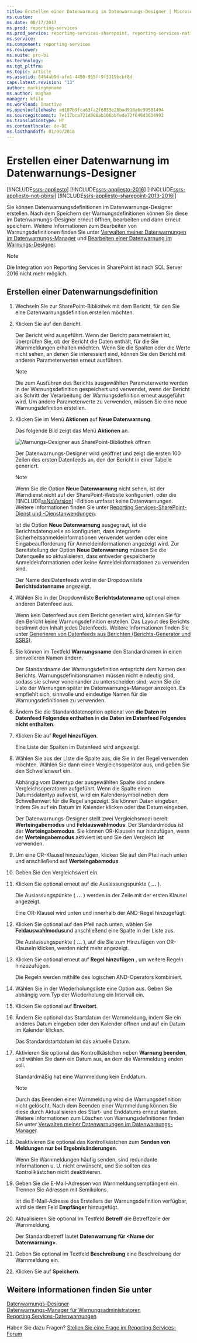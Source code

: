 ```yaml
---
title: Erstellen einer Datenwarnung im Datenwarnungs-Designer | Microsoft-Dokumentation
ms.custom: 
ms.date: 08/17/2017
ms.prod: reporting-services
ms.prod_service: reporting-services-sharepoint, reporting-services-native
ms.service: 
ms.component: reporting-services
ms.reviewer: 
ms.suite: pro-bi
ms.technology: 
ms.tgt_pltfrm: 
ms.topic: article
ms.assetid: 8464ab9d-afe1-4490-955f-9f3319bcbf8d
caps.latest.revision: "13"
author: markingmyname
ms.author: maghan
manager: kfile
ms.workload: Inactive
ms.openlocfilehash: ad187b9fca63fa2f6833e28bad918a6c99581494
ms.sourcegitcommit: 7e117bca721d008ab106bbfede72f649d3634993
ms.translationtype: HT
ms.contentlocale: de-DE
ms.lasthandoff: 01/09/2018
---
```

# <a name="create-a-data-alert-in-data-alert-designer"></a>Erstellen einer Datenwarnung im Datenwarnungs-Designer

[!INCLUDE[ssrs-appliesto](../includes/ssrs-appliesto.md)] [!INCLUDE[ssrs-appliesto-2016](../includes/ssrs-appliesto-2016.md)] [!INCLUDE[ssrs-appliesto-not-pbirsi](../includes/ssrs-appliesto-not-pbirs.md)] [!INCLUDE[ssrs-appliesto-sharepoint-2013-2016i](../includes/ssrs-appliesto-sharepoint-2013-2016.md)]

Sie können Datenwarnungsdefinitionen im Datenwarnungs-Designer erstellen. Nach dem Speichern der Warnungsdefinitionen können Sie diese im Datenwarnungs-Designer erneut öffnen, bearbeiten und dann erneut speichern. Weitere Informationen zum Bearbeiten von Warnungsdefinitionen finden Sie unter [Verwalten meiner Datenwarnungen im Datenwarnungs-Manager](../reporting-services/manage-my-data-alerts-in-data-alert-manager.md) und [Bearbeiten einer Datenwarnung im Warnungs-Designer](../reporting-services/edit-a-data-alert-in-alert-designer.md).

> [!NOTE]
> Die Integration von Reporting Services in SharePoint ist nach SQL Server 2016 nicht mehr möglich.

## <a name="create-a-data-alert-definition"></a>Erstellen einer Datenwarnungsdefinition
 
1.  Wechseln Sie zur SharePoint-Bibliothek mit dem Bericht, für den Sie eine Datenwarnungsdefinition erstellen möchten.  
  
2.  Klicken Sie auf den Bericht.  
  
     Der Bericht wird ausgeführt. Wenn der Bericht parametrisiert ist, überprüfen Sie, ob der Bericht die Daten enthält, für die Sie Warnmeldungen erhalten möchten. Wenn Sie die Spalten oder die Werte nicht sehen, an denen Sie interessiert sind, können Sie den Bericht mit anderen Parameterwerten erneut ausführen.  
  
    > [!NOTE]  
    >  Die zum Ausführen des Berichts ausgewählten Parameterwerte werden in der Warnungsdefinition gespeichert und verwendet, wenn der Bericht als Schritt der Verarbeitung der Warnungsdefinition erneut ausgeführt wird. Um andere Parameterwerte zu verwenden, müssen Sie eine neue Warnungsdefinition erstellen.  
  
3.  Klicken Sie im Menü **Aktionen** auf **Neue Datenwarnung**.  
  
     Das folgende Bild zeigt das Menü **Aktionen** an.  
  
     ![Warnungs-Designer aus SharePoint-Bibliothek öffnen](../reporting-services/media/rs-openalertdesigneriw.gif "Open Alert Designer from SharePoint library")  
  
     Der Datenwarnungs-Designer wird geöffnet und zeigt die ersten 100 Zeilen des ersten Datenfeeds an, den der Bericht in einer Tabelle generiert.  
  
    > [!NOTE]  
    >  Wenn Sie die Option **Neue Datenwarnung** nicht sehen, ist der Warndienst nicht auf der SharePoint-Website konfiguriert, oder die [!INCLUDE[ssNoVersion](../includes/ssnoversion-md.md)] -Edition umfasst keine Datenwarnungen. Weitere Informationen finden Sie unter [Reporting Services-SharePoint-Dienst und -Dienstanwendungen](../reporting-services/report-server-sharepoint/reporting-services-sharepoint-service-and-service-applications.md).  
    >   
    >  Ist die Option **Neue Datenwarnung** ausgegraut, ist die Berichtsdatenquelle so konfiguriert, dass integrierte Sicherheitsanmeldeinformationen verwendet werden oder eine Eingabeaufforderung für Anmeldeinformationen angezeigt wird. Zur Bereitstellung der Option **Neue Datenwarnung** müssen Sie die Datenquelle so aktualisieren, dass entweder gespeicherte Anmeldeinformationen oder keine Anmeldeinformationen zu verwenden sind.  
  
     Der Name des Datenfeeds wird in der Dropdownliste **Berichtsdatenname** angezeigt.  
  
4.  Wählen Sie in der Dropdownliste **Berichtsdatenname** optional einen anderen Datenfeed aus.  
  
     Wenn kein Datenfeed aus dem Bericht generiert wird, können Sie für den Bericht keine Warnungsdefinition erstellen. Das Layout des Berichts bestimmt den Inhalt jedes Datenfeeds. Weitere Informationen finden Sie unter [Generieren von Datenfeeds aus Berichten (Berichts-Generator und SSRS)](../reporting-services/report-builder/generating-data-feeds-from-reports-report-builder-and-ssrs.md).  
  
5.  Sie können im Textfeld **Warnungsname** den Standardnamen in einen sinnvolleren Namen ändern.  
  
     Der Standardname der Warnungsdefinition entspricht dem Namen des Berichts. Warnungsdefinitionsnamen müssen nicht eindeutig sind, sodass sie schwer voneinander zu unterscheiden sind, wenn Sie die Liste der Warnungen später im Datenwarnungs-Manager anzeigen. Es empfiehlt sich, sinnvolle und eindeutige Namen für die Warnungsdefinitionen zu verwenden.  
  
6.  Ändern Sie die Standarddatenoption optional von **die Daten im Datenfeed Folgendes enthalten** in **die Daten im Datenfeed Folgendes nicht enthalten**.  
  
7.  Klicken Sie auf **Regel hinzufügen**.  
  
     Eine Liste der Spalten im Datenfeed wird angezeigt.  
  
8.  Wählen Sie aus der Liste die Spalte aus, die Sie in der Regel verwenden möchten. Wählen Sie dann einen Vergleichsoperator aus, und geben Sie den Schwellenwert ein.  
  
     Abhängig vom Datentyp der ausgewählten Spalte sind andere Vergleichsoperatoren aufgeführt. Wenn die Spalte einen Datumsdatentyp aufweist, wird ein Kalendersymbol neben dem Schwellenwert für die Regel angezeigt. Sie können Daten eingeben, indem Sie auf ein Datum im Kalender klicken oder das Datum eingeben.  
  
     Der Datenwarnungs-Designer stellt zwei Vergleichsmodi bereit: **Werteingabemodus** und **Feldauswahlmodus**. Der Standardmodus ist der **Werteingabemodus**. Sie können OR-Klauseln nur hinzufügen, wenn der **Werteingabemodus** aktiviert ist und Sie den Vergleich **ist** verwenden.  
  
9. Um eine OR-Klausel hinzuzufügen, klicken Sie auf den Pfeil nach unten und anschließend auf **Werteingabemodus**.  
  
10. Geben Sie den Vergleichswert ein.  
  
11. Klicken Sie optional erneut auf die Auslassungspunkte ( **…** ).  
  
     Die Auslassungspunkte ( **…** ) werden in der Zeile mit der ersten Klausel angezeigt.  
  
     Eine OR-Klausel wird unten und innerhalb der AND-Regel hinzugefügt.  
  
12. Klicken Sie optional auf den Pfeil nach unten, wählen Sie **Feldauswahlmodus**und anschließend eine Spalte in der Liste aus.  
  
     Die Auslassungspunkte ( **…** ), auf die Sie zum Hinzufügen von OR-Klauseln klicken, werden nicht mehr angezeigt.  
  
13. Klicken Sie optional erneut auf **Regel hinzufügen** , um weitere Regeln hinzuzufügen.  
  
     Die Regeln werden mithilfe des logischen AND-Operators kombiniert.  
  
14. Wählen Sie in der Wiederholungsliste eine Option aus. Geben Sie abhängig vom Typ der Wiederholung ein Intervall ein.  
  
15. Klicken Sie optional auf **Erweitert**.  
  
16. Ändern Sie optional das Startdatum der Warnmeldung, indem Sie ein anderes Datum eingeben oder den Kalender öffnen und auf ein Datum im Kalender klicken.  
  
     Das Standardstartdatum ist das aktuelle Datum.  
  
17. Aktivieren Sie optional das Kontrollkästchen neben **Warnung beenden**, und wählen Sie dann ein Datum aus, an dem die Warnmeldung enden soll.  
  
     Standardmäßig hat eine Warnmeldung kein Enddatum.  
  
    > [!NOTE]  
    >  Durch das Beenden einer Warnmeldung wird die Warnungsdefinition nicht gelöscht. Nach dem Beenden einer Warnmeldung können Sie diese durch Aktualisieren des Start- und Enddatums erneut starten. Weitere Informationen zum Löschen von Warnungsdefinitionen finden Sie unter [Verwalten meiner Datenwarnungen im Datenwarnungs-Manager](../reporting-services/manage-my-data-alerts-in-data-alert-manager.md).  
  
18. Deaktivieren Sie optional das Kontrollkästchen zum **Senden von Meldungen nur bei Ergebnisänderungen**.  
  
     Wenn Sie Warnmeldungen häufig senden, sind redundante Informationen u. U. nicht erwünscht, und Sie sollten das Kontrollkästchen nicht deaktivieren.  
  
19. Geben Sie die E-Mail-Adressen von Warnmeldungsempfängern ein. Trennen Sie Adressen mit Semikolons.  
  
     Ist die E-Mail-Adresse des Erstellers der Warnungsdefinition verfügbar, wird sie dem Feld **Empfänger** hinzugefügt.  
  
20. Aktualisieren Sie optional im Textfeld **Betreff** die Betreffzeile der Warnmeldung.  
  
     Der Standardbetreff lautet **Datenwarnung für \<Name der Datenwarnung>**.  
  
21. Geben Sie optional im Textfeld **Beschreibung** eine Beschreibung der Warnmeldung ein.  
  
22. Klicken Sie auf **Speichern**.  

## <a name="see-also"></a>Weitere Informationen finden Sie unter

[Datenwarnungs-Designer](../reporting-services/data-alert-designer.md)   
[Datenwarnungs-Manager für Warnungsadministratoren](../reporting-services/data-alert-manager-for-alerting-administrators.md)   
[Reporting Services-Datenwarnungen](../reporting-services/reporting-services-data-alerts.md)  

Haben Sie dazu Fragen? [Stellen Sie eine Frage im Reporting Services-Forum](http://go.microsoft.com/fwlink/?LinkId=620231)
